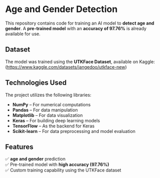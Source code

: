 # **Age and Gender Detection**  

This repository contains code for training an AI model to **detect age and gender**. A **pre-trained model** with an **accuracy of 97.76%** is already available for use.  

## **Dataset**  
The model was trained using the **UTKFace Dataset**, available on Kaggle:  
(https://www.kaggle.com/datasets/jangedoo/utkface-new)  

## **Technologies Used**  
The project utilizes the following libraries:  
- **NumPy** – For numerical computations  
- **Pandas** – For data manipulation  
- **Matplotlib** – For data visualization  
- **Keras** – For building deep learning models  
- **TensorFlow** – As the backend for Keras  
- **Scikit-learn** – For data preprocessing and model evaluation  

## **Features**  
✅ **age and gender** prediction  
✅ Pre-trained model with **high accuracy (97.76%)**  
✅ Custom training capability using the UTKFace dataset  

